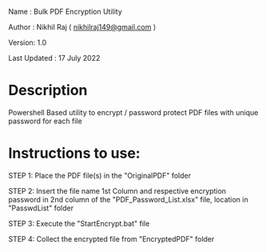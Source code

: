 Name : Bulk PDF Encryption Utility

Author : Nikhil Raj ( nikhilraj149@gmail.com )

Version: 1.0

Last Updated : 17 July 2022

# Description
 Powershell Based utility to encrypt / password protect PDF files with unique password for each file

# Instructions to use:

STEP 1: Place the PDF file(s) in the "OriginalPDF" folder

STEP 2: Insert the file name 1st Column and respective encryption password in 2nd column of the "PDF_Password_List.xlsx" file, location in "PasswdList" folder

STEP 3: Execute the "StartEncrypt.bat" file

STEP 4: Collect the encrypted file from "EncryptedPDF" folder

